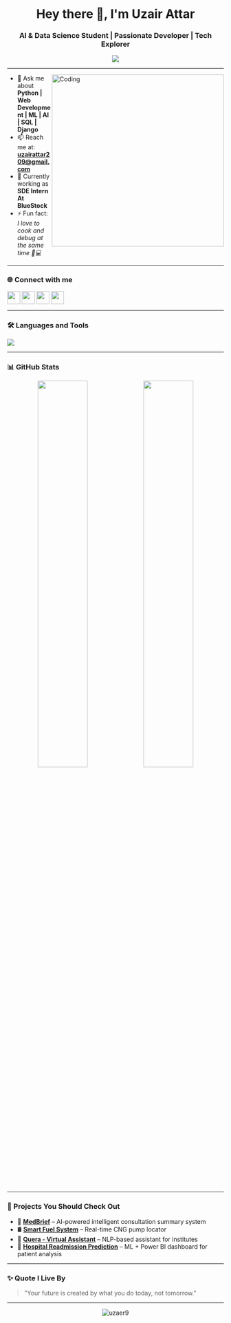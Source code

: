 <h1 align="center">Hey there 👋, I'm Uzair Attar</h1>
<h3 align="center">AI & Data Science Student | Passionate Developer | Tech Explorer</h3>

<p align="center">
  <img src="https://readme-typing-svg.herokuapp.com?font=Fira+Code&pause=1000&center=true&width=435&lines=AI+%2F+ML+%2F+Web+Dev+Enthusiast;Love+to+build+smart+solutions;Tech+is+not+just+code%2C+it's+passion!">
</p>

---

<img align="right" alt="Coding" width="400" src="https://media.tenor.com/NOYF3f82b_gAAAAC/programmer.gif">

- 💬 Ask me about **Python | Web Development | ML | AI | SQL | Django**
- 📫 Reach me at: **uzairattar209@gmail.com**
- 🌱 Currently working as **SDE Intern At BlueStock**
- ⚡ Fun fact: *I love to cook and debug at the same time 🍳💻*

---

### 🌐 Connect with me

<p align="left">
<a href="https://linkedin.com/in/uzair attar" target="blank"><img align="center" src="https://skillicons.dev/icons?i=linkedin" height="30" /></a>
<a href="https://kaggle.com/uzair attar" target="blank"><img align="center" src="https://cdn.jsdelivr.net/gh/devicons/devicon/icons/kaggle/kaggle-original.svg" height="30" /></a>
<a href="https://instagram.com/zairrrr._" target="blank"><img align="center" src="https://skillicons.dev/icons?i=instagram" height="30" /></a>
<a href="https://www.hackerrank.com/uzairattar209" target="blank"><img align="center" src="https://cdn.jsdelivr.net/gh/devicons/devicon/icons/hackerrank/hackerrank-original.svg" height="30" /></a>
</p>

---

### 🛠️ Languages and Tools

<p align="left">
  <img src="https://skillicons.dev/icons?i=py,java,cpp,html,css,js,react,mysql,sqlite,django,flask,git,github,vscode,figma" />
</p>

---

### 📊 GitHub Stats

<p align="center">
  <img src="https://github-readme-stats.vercel.app/api?username=uzaer9&show_icons=true&theme=github_dark" width="48%" />
  <img src="https://github-readme-stats.vercel.app/api/top-langs/?username=uzaer9&layout=compact&theme=github_dark" width="48%" />
</p>

---

### 🚀 Projects You Should Check Out

- 🔬 [**MedBrief**](https://github.com/uzaer9/medbrief) – AI-powered intelligent consultation summary system
- 🛢️ [**Smart Fuel System**](https://github.com/uzaer9/smart-fuel-system) – Real-time CNG pump locator
- 💬 [**Quera - Virtual Assistant**](https://github.com/uzaer9/quera-virtual-assistant) – NLP-based assistant for institutes
- 🧠 [**Hospital Readmission Prediction**](https://github.com/uzaer9/hospital-readmission) – ML + Power BI dashboard for patient analysis

---

### ✨ Quote I Live By

> "Your future is created by what you do today, not tomorrow."

---

<p align="center">
  <img src="https://komarev.com/ghpvc/?username=uzaer9&label=Profile%20views&color=0e75b6&style=flat" alt="uzaer9" />
</p>
